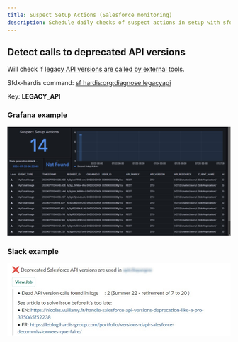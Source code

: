 ```yaml
---
title: Suspect Setup Actions (Salesforce monitoring)
description: Schedule daily checks of suspect actions in setup with sfdx-hardis Monitoring
---
```

<!-- markdownlint-disable MD013 -->

## Detect calls to deprecated API versions

Will check if [legacy API versions are called by external tools](https://nicolas.vuillamy.fr/handle-salesforce-api-versions-deprecation-like-a-pro-335065f52238).

Sfdx-hardis command: [sf hardis:org:diagnose:legacyapi](https://sfdx-hardis.cloudity.com/hardis/org/diagnose/legacyapi/)

Key: **LEGACY_API**

### Grafana example

![](assets/images/screenshot-monitoring-legacyapi-grafana.jpg)

### Slack example

![](assets/images/screenshot-monitoring-legacyapi.jpg)